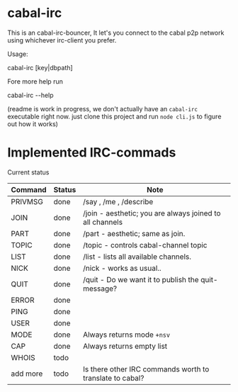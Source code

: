 # cabal-irc

This is an cabal-irc-bouncer, It let's you connect to
the cabal p2p network using whichever irc-client you prefer.

Usage:


cabal-irc [key|dbpath]

Fore more help run

cabal-irc --help

(readme is work in progress, we don't actually have an `cabal-irc` executable
right now.
just clone this project and run `node cli.js` to figure out how it works)


# Implemented IRC-commads
Current status

| Command   | Status   | Note                                                       |
| --------- | -------- | ---------------------------------------------------------- |
| PRIVMSG   | done     | /say , /me , /describe                                     |
| JOIN      | done     | /join  - aesthetic; you are always joined to all channels  |
| PART      | done     | /part  - aesthetic; same as join.                          |
| TOPIC     | done     | /topic - controls cabal-channel topic                      |
| LIST      | done     | /list  - lists all available channels.                     |
| NICK      | done     | /nick  - works as usual..                                  |
| QUIT      | done     | /quit  - Do we want it to publish the quit-message?        |
| ERROR     | done     |                                                            |
| PING      | done     |                                                            |
| USER      | done     |                                                            |
| MODE      | done     | Always returns mode `+nsv`                                 |
| CAP       | done     | Always returns empty list                                  |
| WHOIS     | todo     |                                                            |
| add more  | todo     | Is there other IRC commands worth to translate to cabal?   |


